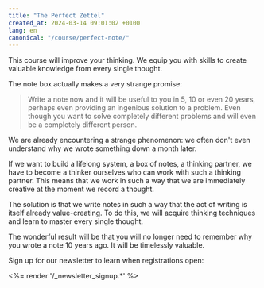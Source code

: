 ```yaml
---
title: "The Perfect Zettel"
created_at: 2024-03-14 09:01:02 +0100
lang: en
canonical: "/course/perfect-note/"
---
```

<!-- Benefit -->

This course will improve your thinking. We equip you with skills to create valuable knowledge from every single thought.

<!-- Auslösendes Ereignis -->

The note box actually makes a very strange promise:

> Write a note now and it will be useful to you in 5, 10 or even 20 years, perhaps even providing an ingenious solution to a problem. Even though you want to solve completely different problems and will even be a completely different person.

<!-- Komplikation -->

We are already encountering a strange phenomenon: we often don't even understand why we wrote something down a month later.

<!-- Krise -->

If we want to build a lifelong system, a box of notes, a thinking partner, we have to become a thinker ourselves who can work with such a thinking partner. This means that we work in such a way that we are immediately creative at the moment we record a thought. 

<!-- Höhepunkt -->

The solution is that we write notes in such a way that the act of writing is itself already value-creating. To do this, we will acquire thinking techniques and learn to master every single thought.

<!-- Auflösung -->

The wonderful result will be that you will no longer need to remember why you wrote a note 10 years ago. It will be timelessly valuable.

Sign up for our newsletter to learn when registrations open:

<%= render '/_newsletter_signup.*' %>
